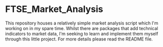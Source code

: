 # FTSE_Market_Analysis
This repository houses a relatively simple market analysis script which I'm working on in my spare time. Whilst there are packages that add technical indicators to market data, I'm seeking to learn and implement them myself through this little project. For more details please read the README file.
